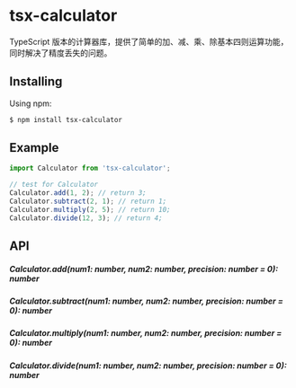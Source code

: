 # tsx-calculator

TypeScript 版本的计算器库，提供了简单的加、减、乘、除基本四则运算功能，同时解决了精度丢失的问题。

## Installing

Using npm:

```bash
$ npm install tsx-calculator
```

## Example

```ts
import Calculator from 'tsx-calculator';

// test for Calculator
Calculator.add(1, 2); // return 3;
Calculator.subtract(2, 1); // return 1;
Calculator.multiply(2, 5); // return 10;
Calculator.divide(12, 3); // return 4;
```

## API

##### Calculator.add(num1: number, num2: number, precision: number = 0): number

##### Calculator.subtract(num1: number, num2: number, precision: number = 0): number

##### Calculator.multiply(num1: number, num2: number, precision: number = 0): number

##### Calculator.divide(num1: number, num2: number, precision: number = 0): number
